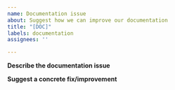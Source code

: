 ```yaml
---
name: Documentation issue
about: Suggest how we can improve our documentation
title: "[DOC]"
labels: documentation
assignees: ''

---
```


**Describe the documentation issue**

<!--
Tell us about issues with our documentation or ideas for improved documentation. Make sure to clearly indicate where in our documentation the issue occurs or the improvement should be located (e.g., README.md or specific page or section of our [documentation](https://predictably.readthedocs.io/).
-->

**Suggest a concrete fix/improvement**

<!--
Tell us how we can fix the issue or implement the suggested improvement.
-->

